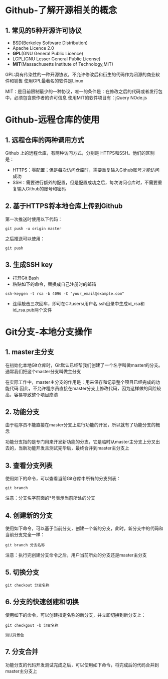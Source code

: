 # Github-了解开源相关的概念
## 1. 常见的5种开源许可协议
- BSD(Berkeley Software Distribution)
- Apache Licence 2.0
- **GPL**(GNU General Public Licence)
- LGPL(GNU Lesser General Public License)
- **MIT**(Massachusetts Institute of Technology,MIT)

GPL:具有传染性的一种开源协议，不允许修改后和衍生的代码作为闭源的商业软件和销售
使用GPL最著名的软件是Linux

MIT：是目前限制最少的一种协议，唯一的条件是：在修改之后的代码或者发行包中，必须包含原作者的许可信息
使用MIT的软件项目有：jQuery NOde.js

# Github-远程仓库的使用
## 1. 远程仓库的两种调用方式
Github 上的远程仓库，有两种访问方式，分别是 HTTPS和SSH。他们的区别是：
- HTTPS：零配置；但是每次访问仓库时，需要重复输入Github账号才能访问成功
- SSH：需要进行额外的配置，但是配置成功之后，每次访问仓库时，不需要重复输入Github的账号和密码

## 2. 基于HTTPS将本地仓库上传到Github

第一次推送时使用以下代码：
```
git push -u origin master
```
之后推送可以使用：
```
git push
```
## 3. 生成SSH key
- 打开Git Bash
- 粘贴如下的命令，替换成自己注册时的邮箱
```
ssh-keygen -t rsa -b 4096 -C "your_email@example.com"
```
- 连续敲击三次回车，即可在C:\users\用户名\.ssh目录中生成id_rsa和id_rsa.pub两个文件


# Git分支-本地分支操作
## 1. master主分支
在初始化本地Git仓库时，Git默认已经帮我们创建了一个名字叫做master的分支。通常我们把这个master分支叫做主分支

在实际工作中，master主分支的作用是：用来保存和记录整个项目已经完成的功能代码
因此，不允许程序员直接在master分支上修改代码，因为这样做的风险较高，容易导致整个项目崩溃

## 2. 功能分支
由于程序员不能直接在master分支上进行功能的开发，所以就有了功能分支的概念

功能分支指的是专门用来开发新功能的分支，它是临时从master主分支上分叉出去的，当新功能开发且测试完毕后，最终合并到master主分支上


## 3. 查看分支列表
使用如下的命令，可以查看当前Git仓库中所有的分支列表：
```
git branch
```
注意：分支名字前面的*号表示当前所处的分支

## 4. 创建新的分支
使用如下命令，可以基于当前分支，创建一个新的分支，此时，新分支中的代码和当前分支完全一样：
```
git branch 分支名称
```
注意：执行完创建分支命令之后，用户当前所处的分支还是master主分支

## 5. 切换分支
```
git checkout 分支名称
```
## 6. 分支的快速创建和切换
 使用如下的命令，可以创建指定名称的新分支，并立即切换到新分支上：
 ```
 git checkgout -b 分支名称
 ```
 `测试背景色`
 ## 7. 分支合并
 功能分支的代码开发测试完成之后，可以使用如下命令，将完成后的代码合并到master主分支上

 
